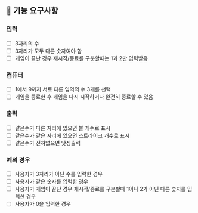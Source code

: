## 🔨 기능 요구사항
### 입력
- [ ] 3자리의 수
- [ ] 3자리가 모두 다른 숫자여야 함
- [ ] 게임이 끝난 경우 재시작/종료를 구분할때는 1과 2만 입력받음

### 컴퓨터
- [ ] 1에서 9까지 서로 다른 임의의 수 3개를 선택
- [ ] 게임을 종료한 후 게임을 다시 시작하거나 완전히 종료할 수 있음

### 출력
- [ ] 같은수가 다른 자리에 있으면 볼 개수로 표시
- [ ] 같은수가 같은 자리에 있으면 스트라이크 개수로 표시
- [ ] 같은수가 전혀없으면 낫싱출력

### 예외 경우
- [ ] 사용자가 3자리가 아닌 수를 입력한 경우
- [ ] 사용자가 같은 숫자를 입력한 경우
- [ ] 사용자가 게임이 끝난 경우 재시작/종료를 구분할때 1이나 2가 아닌 다른 숫자를 입력한 경우
- [ ] 사용자가 0을 입력한 경우
